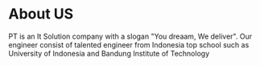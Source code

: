 # About US
PT is an It Solution company with a slogan "You dreaam, We deliver". Our engineer consist of talented engineer from Indonesia top school such as University of Indonesia and Bandung Institute of Technology

